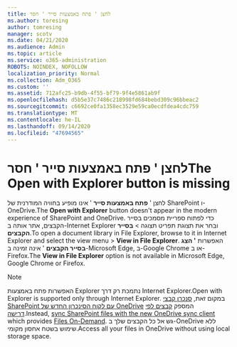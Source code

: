```yaml
---
title: לחצן ' פתח באמצעות סייר ' חסר
ms.author: toresing
author: tomresing
manager: scotv
ms.date: 04/21/2020
ms.audience: Admin
ms.topic: article
ms.service: o365-administration
ROBOTS: NOINDEX, NOFOLLOW
localization_priority: Normal
ms.collection: Adm_O365
ms.custom: ''
ms.assetid: 712afc25-b9db-4f55-bf79-9f4e5861ab9f
ms.openlocfilehash: d5b5e37c7486c218998fd684bebd309c96bbeac2
ms.sourcegitcommit: c6692ce0fa1358ec3529e59ca0ecdfdea4cdc759
ms.translationtype: MT
ms.contentlocale: he-IL
ms.lasthandoff: 09/14/2020
ms.locfileid: "47694565"
---
```

# <a name="the-open-with-explorer-button-is-missing"></a><span data-ttu-id="b466f-102">לחצן ' פתח באמצעות סייר ' חסר</span><span class="sxs-lookup"><span data-stu-id="b466f-102">The Open with Explorer button is missing</span></span>

<span data-ttu-id="b466f-103">לחצן ' **פתח באמצעות סייר** ' אינו מופיע בחוויה המודרנית של SharePoint ו-OneDrive.</span><span class="sxs-lookup"><span data-stu-id="b466f-103">The **Open with Explorer** button doesn't appear in the modern experience of SharePoint and OneDrive.</span></span> <span data-ttu-id="b466f-104">כדי לפתוח ספריית מסמכים בסייר הקבצים, אתר אותה ב-Internet Explorer ובחר את תצוגת תפריט תצוגה \> **בסייר הקבצים**.</span><span class="sxs-lookup"><span data-stu-id="b466f-104">To open a document library in File Explorer, browse to it in Internet Explorer and select the view menu \> **View in File Explorer**.</span></span> <span data-ttu-id="b466f-105">האפשרות **' הצג בסייר הקבצים** ' אינה זמינה ב-Microsoft Edge, ב-Google Chrome או ב-Firefox.</span><span class="sxs-lookup"><span data-stu-id="b466f-105">The **View in File Explorer** option is not available in Microsoft Edge, Google Chrome or Firefox.</span></span> 
  
> [!NOTE]
> <span data-ttu-id="b466f-106">האפשרות פתח באמצעות Explorer נתמכת רק דרך Internet Explorer.</span><span class="sxs-lookup"><span data-stu-id="b466f-106">Open with Explorer is supported only through Internet Explorer.</span></span> <span data-ttu-id="b466f-107">במקום זאת, [סנכרן קבצי SharePoint עם לקוח הסינכרון החדש של OneDrive](https://support.office.com/article/6de9ede8-5b6e-4503-80b2-6190f3354a88.aspx) המספק [קבצים לפי דרישה](https://support.office.com/article/0e6860d3-d9f3-4971-b321-7092438fb38e.aspx).</span><span class="sxs-lookup"><span data-stu-id="b466f-107">Instead, [sync SharePoint files with the new OneDrive sync client](https://support.office.com/article/6de9ede8-5b6e-4503-80b2-6190f3354a88.aspx) which provides [Files On-Demand](https://support.office.com/article/0e6860d3-d9f3-4971-b321-7092438fb38e.aspx).</span></span> <span data-ttu-id="b466f-108">גש אל כל הקבצים שלך ב-OneDrive ללא שימוש בשטח אחסון מקומי.</span><span class="sxs-lookup"><span data-stu-id="b466f-108">Access all your files in OneDrive without using local storage space.</span></span> 
  

